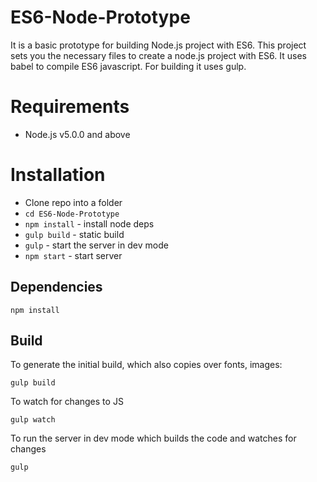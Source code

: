 # ES6-Node-Prototype
It is a basic prototype for building Node.js project with ES6.
This project sets you the necessary files to create a node.js project with ES6. It uses babel to compile ES6
javascript. For building it uses gulp.

Requirements
============

* Node.js v5.0.0 and above

Installation
============

* Clone repo into a folder
* `cd ES6-Node-Prototype`
* `npm install` - install node deps
* `gulp build` - static build
* `gulp` - start the server in dev mode
* `npm start` - start server

Dependencies
------------

	npm install


Build
------

To generate the initial build, which also copies over fonts, images:

	gulp build

To watch for changes to JS

	gulp watch

To run the server in dev mode which builds the code and watches for changes

  	gulp
